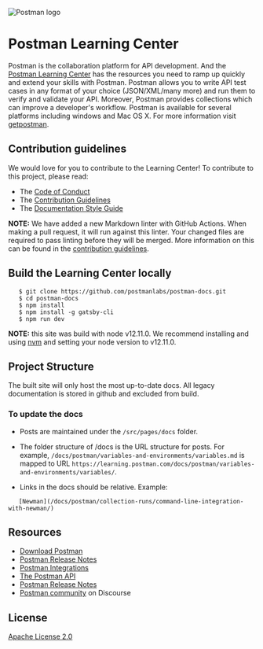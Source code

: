 ![Postman logo](https://assets.getpostman.com/common-share/postman-github-logo.png "Postman logo")

# Postman Learning Center

Postman is the collaboration platform for API development. And the [Postman Learning Center](https://learning.postman.com/) has the resources you need to ramp up quickly and extend your skills with Postman. Postman allows you to write API test cases in any format of your choice (JSON/XML/many more) and run them to verify and validate your API. Moreover, Postman provides collections which can improve a developer's workflow. Postman is available for several platforms including windows and Mac OS X. For more information visit [getpostman](getpostman.com).

## Contribution guidelines

We would love for you to contribute to the Learning Center! To contribute to this project, please read:

* The [Code of Conduct](https://community.getpostman.com/t/postman-code-of-conduct/5)
* The [Contribution Guidelines](CONTRIBUTING.md)
* The [Documentation Style Guide](DOCS_STYLE_GUIDE.md)

**NOTE:** We have added a new Markdown linter with GitHub Actions. When making a pull request, it will run against this linter. Your changed files are required to pass linting before they will be merged. More information on this can be found in the [contribution guidelines](CONTRIBUTING.md).

## Build the Learning Center locally

```
   $ git clone https://github.com/postmanlabs/postman-docs.git
   $ cd postman-docs
   $ npm install
   $ npm install -g gatsby-cli
   $ npm run dev
```

**NOTE:** this site was build with node v12.11.0. We recommend installing and using [nvm](https://github.com/nvm-sh/nvm) and setting your node version to v12.11.0.

## Project Structure

The built site will only host the most up-to-date docs. All legacy documentation is stored in github and excluded from build.

### To update the docs

* Posts are maintained under the `/src/pages/docs` folder.

* The folder structure of /docs is the URL structure for posts. For example, `/docs/postman/variables-and-environments/variables.md` is mapped to URL `https://learning.postman.com/docs/postman/variables-and-environments/variables/`.

* Links in the docs should be relative. Example:

```
   [Newman](/docs/postman/collection-runs/command-line-integration-with-newman/)
```

## Resources

* [Download Postman](https://www.postman.com/downloads/)
* [Postman Release Notes](https://www.postman.com/downloads/release-notes)
* [Postman Integrations](https://www.postman.com/integrations/)
* [The Postman API](https://docs.api.getpostman.com/)
* [Postman Release Notes](https://www.postman.com/downloads/release-notes)
* [Postman community](https://community.getpostman.com/) on Discourse

## License

[Apache License 2.0](LICENSE)
